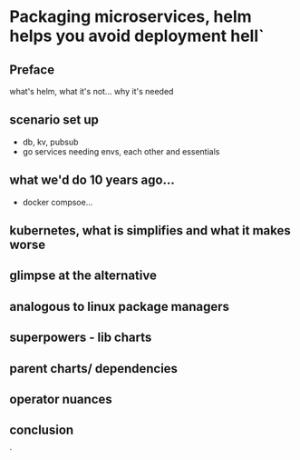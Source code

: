 # Packaging microservices, helm helps you avoid deployment hell`

## Preface

what's helm, what it's not... why it's needed

## scenario set up
- db, kv, pubsub
- go services needing envs, each other and essentials

## what we'd do 10 years ago...
- docker compsoe...

## kubernetes, what is simplifies and what it makes worse

## glimpse at the alternative

## analogous to linux package managers

## superpowers - lib charts

## parent charts/ dependencies

## operator nuances

## conclusion

`
